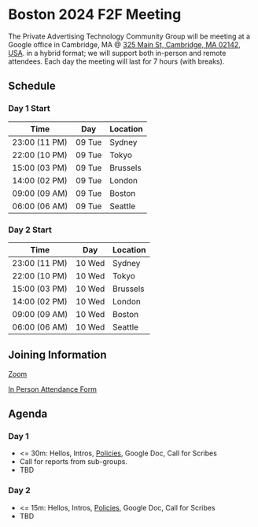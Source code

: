 # Boston 2024 F2F Meeting

The Private Advertising Technology Community Group will be meeting at a Google
office in Cambridge, MA @ [325 Main St, Cambridge, MA 02142, USA](https://www.google.com/maps/place/3+Cambridge+Center,+325+Main+St,+Cambridge,+MA+02142,+USA/@42.3627425,-71.0892198,17z/data=!4m6!3m5!1s0x89e370af44628cff:0xcfd09c24768fd222!8m2!3d42.3627386!4d-71.0866395!16s%2Fg%2F1_lx8f46?entry=ttu). in a hybrid format; we will support both in-person
and remote attendees. Each day the meeting will last for 7 hours (with breaks).

## Schedule

### Day 1 Start

| Time          | Day    | Location      |
| ------------- | ------ | ------------- |
| 23:00 (11 PM) | 09 Tue | Sydney        |
| 22:00 (10 PM) | 09 Tue | Tokyo         |
| 15:00 (03 PM) | 09 Tue | Brussels      |
| 14:00 (02 PM) | 09 Tue | London        |
| 09:00 (09 AM) | 09 Tue | Boston        |
| 06:00 (06 AM) | 09 Tue | Seattle       |

### Day 2 Start

| Time          | Day    | Location      |
| ------------- | ------ | ------------- |
| 23:00 (11 PM) | 10 Wed | Sydney        |
| 22:00 (10 PM) | 10 Wed | Tokyo         |
| 15:00 (03 PM) | 10 Wed | Brussels      |
| 14:00 (02 PM) | 10 Wed | London        |
| 09:00 (09 AM) | 10 Wed | Boston        |
| 06:00 (06 AM) | 10 Wed | Seattle       |

## Joining Information

[Zoom](https://w3c.zoom.us/j/82659868398?pwd=R2wyMlVzVGcwcmZJb1BpZmdDc2crUT09)

[In Person Attendance Form](https://forms.gle/DdXy76zkS7Fetri96)

## Agenda

### Day 1

- <= 30m: Hellos, Intros, [Policies](https://github.com/patcg/meetings/blob/main/W3C%20Read%20All%20About%20It!.pdf), Google Doc, Call for Scribes
- Call for reports from sub-groups. 
- TBD

### Day 2

- <= 15m: Hellos, Intros, [Policies](https://github.com/patcg/meetings/blob/main/W3C%20Read%20All%20About%20It!.pdf), Google Doc, Call for Scribes
- TBD
